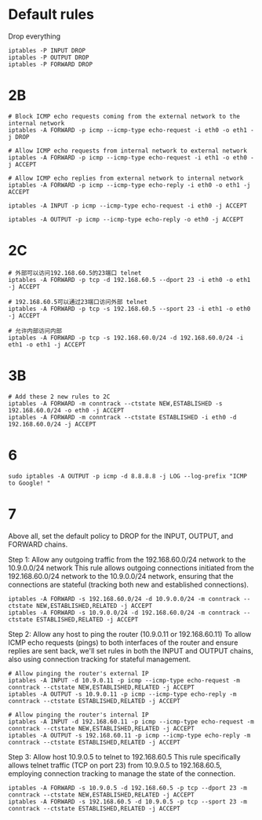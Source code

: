 # Default rules
Drop everything
```shell
iptables -P INPUT DROP
iptables -P OUTPUT DROP
iptables -P FORWARD DROP
```

# 2B
``` shell
# Block ICMP echo requests coming from the external network to the internal network
iptables -A FORWARD -p icmp --icmp-type echo-request -i eth0 -o eth1 -j DROP

# Allow ICMP echo requests from internal network to external network
iptables -A FORWARD -p icmp --icmp-type echo-request -i eth1 -o eth0 -j ACCEPT

# Allow ICMP echo replies from external network to internal network
iptables -A FORWARD -p icmp --icmp-type echo-reply -i eth0 -o eth1 -j ACCEPT

iptables -A INPUT -p icmp --icmp-type echo-request -i eth0 -j ACCEPT

iptables -A OUTPUT -p icmp --icmp-type echo-reply -o eth0 -j ACCEPT
```

# 2C
``` shell
# 外部可以访问192.168.60.5的23端口 telnet
iptables -A FORWARD -p tcp -d 192.168.60.5 --dport 23 -i eth0 -o eth1 -j ACCEPT

# 192.168.60.5可以通过23端口访问外部 telnet
iptables -A FORWARD -p tcp -s 192.168.60.5 --sport 23 -i eth1 -o eth0 -j ACCEPT

# 允许内部访问内部
iptables -A FORWARD -p tcp -s 192.168.60.0/24 -d 192.168.60.0/24 -i eth1 -o eth1 -j ACCEPT
```

# 3B
``` shell
# Add these 2 new rules to 2C
iptables -A FORWARD -m conntrack --ctstate NEW,ESTABLISHED -s 192.168.60.0/24 -o eth0 -j ACCEPT
iptables -A FORWARD -m conntrack --ctstate ESTABLISHED -i eth0 -d 192.168.60.0/24 -j ACCEPT
```

# 6
``` shell
sudo iptables -A OUTPUT -p icmp -d 8.8.8.8 -j LOG --log-prefix "ICMP to Google! "
```

# 7
Above all, set the default policy to DROP for the INPUT, OUTPUT, and FORWARD chains.

Step 1: Allow any outgoing traffic from the 192.168.60.0/24 network to the 10.9.0.0/24 network
This rule allows outgoing connections initiated from the 192.168.60.0/24 network to the 10.9.0.0/24 network, ensuring that the connections are stateful (tracking both new and established connections).
``` shell
iptables -A FORWARD -s 192.168.60.0/24 -d 10.9.0.0/24 -m conntrack --ctstate NEW,ESTABLISHED,RELATED -j ACCEPT
iptables -A FORWARD -s 10.9.0.0/24 -d 192.168.60.0/24 -m conntrack --ctstate ESTABLISHED,RELATED -j ACCEPT
```

Step 2: Allow any host to ping the router (10.9.0.11 or 192.168.60.11)
To allow ICMP echo requests (pings) to both interfaces of the router and ensure replies are sent back, we'll set rules in both the INPUT and OUTPUT chains, also using connection tracking for stateful management.
``` shell
# Allow pinging the router's external IP
iptables -A INPUT -d 10.9.0.11 -p icmp --icmp-type echo-request -m conntrack --ctstate NEW,ESTABLISHED,RELATED -j ACCEPT
iptables -A OUTPUT -s 10.9.0.11 -p icmp --icmp-type echo-reply -m conntrack --ctstate ESTABLISHED,RELATED -j ACCEPT

# Allow pinging the router's internal IP
iptables -A INPUT -d 192.168.60.11 -p icmp --icmp-type echo-request -m conntrack --ctstate NEW,ESTABLISHED,RELATED -j ACCEPT
iptables -A OUTPUT -s 192.168.60.11 -p icmp --icmp-type echo-reply -m conntrack --ctstate ESTABLISHED,RELATED -j ACCEPT
```

Step 3: Allow host 10.9.0.5 to telnet to 192.168.60.5
This rule specifically allows telnet traffic (TCP on port 23) from 10.9.0.5 to 192.168.60.5, employing connection tracking to manage the state of the connection.
``` shell
iptables -A FORWARD -s 10.9.0.5 -d 192.168.60.5 -p tcp --dport 23 -m conntrack --ctstate NEW,ESTABLISHED,RELATED -j ACCEPT
iptables -A FORWARD -s 192.168.60.5 -d 10.9.0.5 -p tcp --sport 23 -m conntrack --ctstate ESTABLISHED,RELATED -j ACCEPT
```